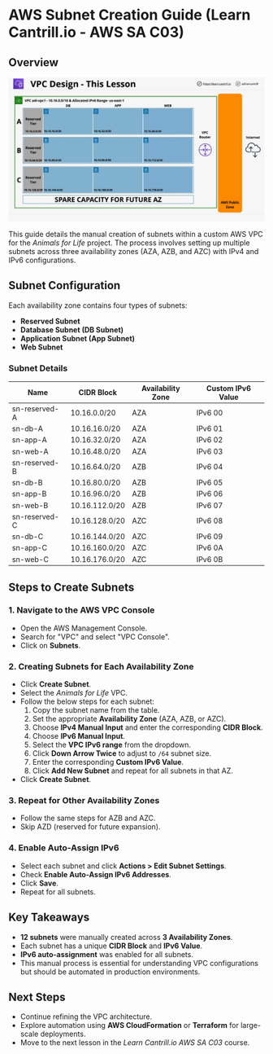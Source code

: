 # AWS Subnet Creation Guide (Learn Cantrill.io - AWS SA C03)

## Overview

![alt text](./Images/image-15.png)

This guide details the manual creation of subnets within a custom AWS VPC for the _Animals for Life_ project. The process involves setting up multiple subnets across three availability zones (AZA, AZB, and AZC) with IPv4 and IPv6 configurations.

## Subnet Configuration

Each availability zone contains four types of subnets:

- **Reserved Subnet**
- **Database Subnet (DB Subnet)**
- **Application Subnet (App Subnet)**
- **Web Subnet**

### Subnet Details

| Name          | CIDR Block     | Availability Zone | Custom IPv6 Value |
| ------------- | -------------- | ----------------- | ----------------- |
| sn-reserved-A | 10.16.0.0/20   | AZA               | IPv6 00           |
| sn-db-A       | 10.16.16.0/20  | AZA               | IPv6 01           |
| sn-app-A      | 10.16.32.0/20  | AZA               | IPv6 02           |
| sn-web-A      | 10.16.48.0/20  | AZA               | IPv6 03           |
| sn-reserved-B | 10.16.64.0/20  | AZB               | IPv6 04           |
| sn-db-B       | 10.16.80.0/20  | AZB               | IPv6 05           |
| sn-app-B      | 10.16.96.0/20  | AZB               | IPv6 06           |
| sn-web-B      | 10.16.112.0/20 | AZB               | IPv6 07           |
| sn-reserved-C | 10.16.128.0/20 | AZC               | IPv6 08           |
| sn-db-C       | 10.16.144.0/20 | AZC               | IPv6 09           |
| sn-app-C      | 10.16.160.0/20 | AZC               | IPv6 0A           |
| sn-web-C      | 10.16.176.0/20 | AZC               | IPv6 0B           |

## Steps to Create Subnets

### 1. Navigate to the AWS VPC Console

- Open the AWS Management Console.
- Search for "VPC" and select "VPC Console".
- Click on **Subnets**.

### 2. Creating Subnets for Each Availability Zone

- Click **Create Subnet**.
- Select the _Animals for Life_ VPC.
- Follow the below steps for each subnet:
  1. Copy the subnet name from the table.
  2. Set the appropriate **Availability Zone** (AZA, AZB, or AZC).
  3. Choose **IPv4 Manual Input** and enter the corresponding **CIDR Block**.
  4. Choose **IPv6 Manual Input**.
  5. Select the **VPC IPv6 range** from the dropdown.
  6. Click **Down Arrow Twice** to adjust to `/64` subnet size.
  7. Enter the corresponding **Custom IPv6 Value**.
  8. Click **Add New Subnet** and repeat for all subnets in that AZ.
- Click **Create Subnet**.

### 3. Repeat for Other Availability Zones

- Follow the same steps for AZB and AZC.
- Skip AZD (reserved for future expansion).

### 4. Enable Auto-Assign IPv6

- Select each subnet and click **Actions > Edit Subnet Settings**.
- Check **Enable Auto-Assign IPv6 Addresses**.
- Click **Save**.
- Repeat for all subnets.

## Key Takeaways

- **12 subnets** were manually created across **3 Availability Zones**.
- Each subnet has a unique **CIDR Block** and **IPv6 Value**.
- **IPv6 auto-assignment** was enabled for all subnets.
- This manual process is essential for understanding VPC configurations but should be automated in production environments.

## Next Steps

- Continue refining the VPC architecture.
- Explore automation using **AWS CloudFormation** or **Terraform** for large-scale deployments.
- Move to the next lesson in the _Learn Cantrill.io AWS SA C03_ course.

